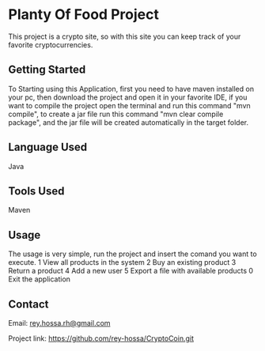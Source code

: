 # Planty Of Food Project

This project is a crypto site, so with this site you can keep track of your favorite cryptocurrencies.

## Getting Started

To Starting using this Application, first you need to have maven installed on your pc, then download the project and open it in your favorite IDE, if you want to compile the project open the terminal and run this command "mvn compile", to create a jar file run this command "mvn clear compile package", and the jar file will be created automatically in the target folder.

## Language Used

Java

## Tools Used

Maven

## Usage

The usage is very simple, run the project and insert the comand you want to execute.
1 View all products in the system
2 Buy an existing product
3 Return a product
4 Add a new user
5 Export a file with available products
0 Exit the application

## Contact
Email: rey.hossa.rh@gmail.com

Project link: https://github.com/rey-hossa/CryptoCoin.git
